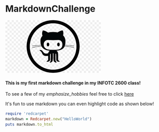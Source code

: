 # MarkdownChallenge

![Logo](https://github.com/aVisoko/MarkdownChallenge/blob/master/download.png)

#### This is my first markdown challenge in my INFOTC 2600 class!

To see a few of my *emphasize_hobbies* feel free to click [here](https://github.com/aVisoko/MarkdownChallenge/blob/master/Hobbies.md)

It's fun to use markdown you can even highlight code as shown below!
```ruby
require 'redcarpet'
markdown = Redcarpet.new("HelloWorld")
puts markdown.to_html
```

